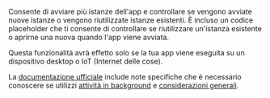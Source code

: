 ﻿Consente di avviare più istanze dell'app e controllare se vengono avviate nuove istanze o vengono riutilizzate istanze esistenti. È incluso un codice placeholder che ti consente di controllare se riutilizzare un'istanza esistente o aprirne una nuova quando l'app viene avviata.

Questa funzionalità avrà effetto solo se la tua app viene eseguita su un dispositivo desktop o IoT (Internet delle cose).

La [documentazione ufficiale](https://docs.microsoft.com/en-us/windows/uwp/launch-resume/multi-instance-uwp) include note specifiche che è necessario conoscere se utilizzi [attività in background](https://docs.microsoft.com/en-us/windows/uwp/launch-resume/multi-instance-uwp#background-tasks-and-multi-instancing) e [considerazioni generali](https://docs.microsoft.com/en-us/windows/uwp/launch-resume/multi-instance-uwp#additional-considerations).
